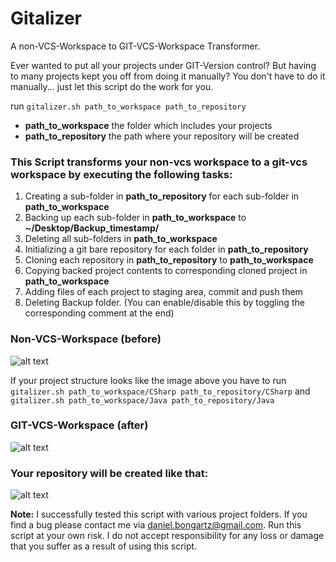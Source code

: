 Gitalizer
=========

A non-VCS-Workspace to GIT-VCS-Workspace Transformer.   

Ever wanted to put all your projects under GIT-Version control?
But having to many projects kept you off from doing it manually?
You don't have to do it manually... just let this script do the work for you. 

run `gitalizer.sh path_to_workspace path_to_repository`

- **path_to_workspace** the folder which includes your projects
- **path_to_repository** the path where your repository will be created

### This Script transforms your non-vcs workspace to a git-vcs workspace by executing the following tasks:
  
1. Creating a sub-folder in **path_to_repository** for each sub-folder in **path_to_workspace**
2. Backing up each sub-folder in **path_to_workspace** to **~/Desktop/Backup_timestamp/**
3. Deleting all sub-folders in **path_to_workspace**
4. Initializing a git bare repository for each folder in **path_to_repository**
5. Cloning each repository in **path_to_repository** to **path_to_workspace**
6. Copying backed project contents to corresponding cloned project in **path_to_workspace**
7. Adding files of each project to staging area, commit and push them
8. Deleting Backup folder. (You can enable/disable this by toggling the corresponding comment at the end)

### Non-VCS-Workspace (before)
![alt text](https://raw.github.com/dbon/gitalizer/master/non-vcs.png "Non-VCS Workspace")

If your project structure looks like the image above you have to run `gitalizer.sh path_to_workspace/CSharp path_to_repository/CSharp` and `gitalizer.sh path_to_workspace/Java path_to_repository/Java`

### GIT-VCS-Workspace (after)
![alt text](https://raw.github.com/dbon/gitalizer/master/git-vcs.png "GIT-VCS Workspace")

### Your repository will be created like that:
![alt text](https://raw.github.com/dbon/gitalizer/master/repo.png "Repository")

**Note:** I successfully tested this script with various project folders. If you find a bug please contact me via daniel.bongartz@gmail.com. Run this script at your own risk. I do not accept responsibility for any loss or damage that you suffer as a result of using this script.